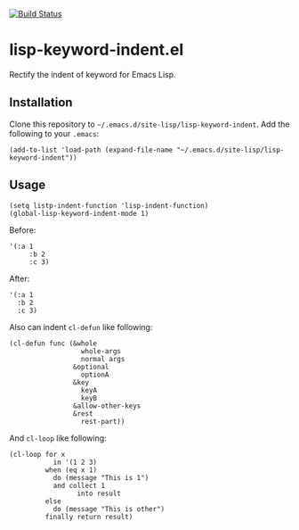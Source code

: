 [![Build Status](https://travis-ci.com/twlz0ne/lisp-keyword-indent.el.svg?branch=master)](https://travis-ci.com/twlz0ne/lisp-keyword-indent.el)

# lisp-keyword-indent.el

Rectify the indent of keyword for Emacs Lisp.


## Installation

Clone this repository to `~/.emacs.d/site-lisp/lisp-keyword-indent`. Add the following to your `.emacs`:

```elisp
(add-to-list 'load-path (expand-file-name "~/.emacs.d/site-lisp/lisp-keyword-indent"))
```

## Usage

```elisp
(setq listp-indent-function 'lisp-indent-function)
(global-lisp-keyword-indent-mode 1)
```

Before:

```elisp
'(:a 1
     :b 2
     :c 3)
```

After:

```elisp
'(:a 1
  :b 2
  :c 3)
```

Also can indent `cl-defun` like following:

```elisp
(cl-defun func (&whole
                  whole-args
                  normal args
                &optional
                  optionA
                &key
                  keyA
                  keyB
                &allow-other-keys
                &rest
                  rest-part))
```

And `cl-loop` like following:

```elisp
(cl-loop for x
           in '(1 2 3)
         when (eq x 1)
           do (message "This is 1")
           and collect 1
                 into result
         else
           do (message "This is other")
         finally return result)
```

